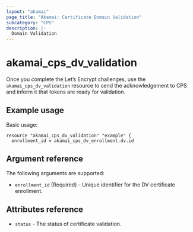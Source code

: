 ```yaml
---
layout: "akamai"
page_title: "Akamai: Certificate Domain Validation"
subcategory: "CPS"
description: |-
  Domain Validation
---
```


# akamai_cps_dv_validation

Once you complete the Let’s Encrypt challenges, use the `akamai_cps_dv_validation` resource to send the acknowledgement to CPS and inform it that tokens are ready for validation.

## Example usage

Basic usage:

```hcl
resource "akamai_cps_dv_validation" "example" {
  enrollment_id = akamai_cps_dv_enrollment.dv.id
```
## Argument reference

The following arguments are supported:

* `enrollment_id` (Required) - Unique identifier for the DV certificate enrollment.

## Attributes reference

* `status` - The status of certificate validation.
